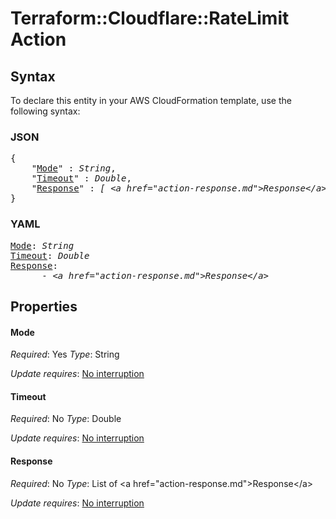 # Terraform::Cloudflare::RateLimit Action

## Syntax

To declare this entity in your AWS CloudFormation template, use the following syntax:

### JSON

<pre>
{
    "<a href="#mode" title="Mode">Mode</a>" : <i>String</i>,
    "<a href="#timeout" title="Timeout">Timeout</a>" : <i>Double</i>,
    "<a href="#response" title="Response">Response</a>" : <i>[ &lt;a href=&#34;action-response.md&#34;&gt;Response&lt;/a&gt;, ... ]</i>
}
</pre>

### YAML

<pre>
<a href="#mode" title="Mode">Mode</a>: <i>String</i>
<a href="#timeout" title="Timeout">Timeout</a>: <i>Double</i>
<a href="#response" title="Response">Response</a>: <i>
      - &lt;a href=&#34;action-response.md&#34;&gt;Response&lt;/a&gt;</i>
</pre>

## Properties

#### Mode

_Required_: Yes
_Type_: String

_Update requires_: [No interruption](https://docs.aws.amazon.com/AWSCloudFormation/latest/UserGuide/using-cfn-updating-stacks-update-behaviors.html#update-no-interrupt)

#### Timeout

_Required_: No
_Type_: Double

_Update requires_: [No interruption](https://docs.aws.amazon.com/AWSCloudFormation/latest/UserGuide/using-cfn-updating-stacks-update-behaviors.html#update-no-interrupt)

#### Response

_Required_: No
_Type_: List of &lt;a href=&#34;action-response.md&#34;&gt;Response&lt;/a&gt;

_Update requires_: [No interruption](https://docs.aws.amazon.com/AWSCloudFormation/latest/UserGuide/using-cfn-updating-stacks-update-behaviors.html#update-no-interrupt)

